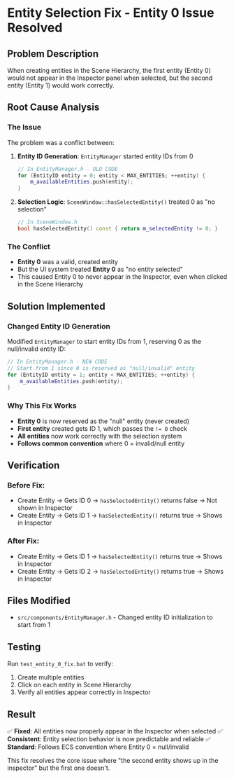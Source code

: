# Entity Selection Fix - Entity 0 Issue Resolved

## Problem Description
When creating entities in the Scene Hierarchy, the first entity (Entity 0) would not appear in the Inspector panel when selected, but the second entity (Entity 1) would work correctly.

## Root Cause Analysis

### The Issue
The problem was a conflict between:

1. **Entity ID Generation**: `EntityManager` started entity IDs from 0
   ```cpp
   // In EntityManager.h - OLD CODE
   for (EntityID entity = 0; entity < MAX_ENTITIES; ++entity) {
       m_availableEntities.push(entity);
   }
   ```

2. **Selection Logic**: `SceneWindow::hasSelectedEntity()` treated 0 as "no selection"
   ```cpp
   // In SceneWindow.h
   bool hasSelectedEntity() const { return m_selectedEntity != 0; }
   ```

### The Conflict
- **Entity 0** was a valid, created entity
- But the UI system treated **Entity 0** as "no entity selected"
- This caused Entity 0 to never appear in the Inspector, even when clicked in the Scene Hierarchy

## Solution Implemented

### Changed Entity ID Generation
Modified `EntityManager` to start entity IDs from 1, reserving 0 as the null/invalid entity ID:

```cpp
// In EntityManager.h - NEW CODE
// Start from 1 since 0 is reserved as "null/invalid" entity
for (EntityID entity = 1; entity < MAX_ENTITIES; ++entity) {
    m_availableEntities.push(entity);
}
```

### Why This Fix Works
- **Entity 0** is now reserved as the "null" entity (never created)
- **First entity** created gets ID 1, which passes the `!= 0` check
- **All entities** now work correctly with the selection system
- **Follows common convention** where 0 = invalid/null entity

## Verification

### Before Fix:
- Create Entity → Gets ID 0 → `hasSelectedEntity()` returns false → Not shown in Inspector
- Create Entity → Gets ID 1 → `hasSelectedEntity()` returns true → Shows in Inspector

### After Fix:
- Create Entity → Gets ID 1 → `hasSelectedEntity()` returns true → Shows in Inspector
- Create Entity → Gets ID 2 → `hasSelectedEntity()` returns true → Shows in Inspector

## Files Modified
- `src/components/EntityManager.h` - Changed entity ID initialization to start from 1

## Testing
Run `test_entity_0_fix.bat` to verify:
1. Create multiple entities
2. Click on each entity in Scene Hierarchy
3. Verify all entities appear correctly in Inspector

## Result
✅ **Fixed**: All entities now properly appear in the Inspector when selected
✅ **Consistent**: Entity selection behavior is now predictable and reliable
✅ **Standard**: Follows ECS convention where Entity 0 = null/invalid

This fix resolves the core issue where "the second entity shows up in the inspector" but the first one doesn't.
